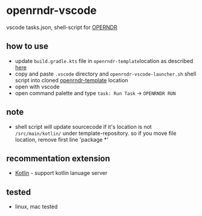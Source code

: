 # openrndr-vscode

vscode tasks.json, shell-script for [OPERNDR](https://openrndr.org/)<br/>

## how to use

- update `build.gradle.kts` file in `openrndr-template`location as described [here](https://github.com/openrndr/openrndr-template/pull/34/commits/8eee8a13f10dc2ae38f9d2ce6853a175b9636340)
- copy and paste `.vscode` directory and `openrndr-vscode-launcher.sh` shell script into cloned [openrndr-template](https://github.com/openrndr/openrndr-template) location
- open with vscode
- open command palette and type `task: Run Task` -> `OPENRNDR RUN`

## note

- shell script will update sourcecode if it's location is not `/src/main/kotlin/` under template-repository. so if you move file location, remove first line 'package \*'

## recommentation extension

- [Kotlin](https://marketplace.visualstudio.com/items?itemName=fwcd.kotlin) - support kotlin lanuage server

## tested

- linux, mac tested
